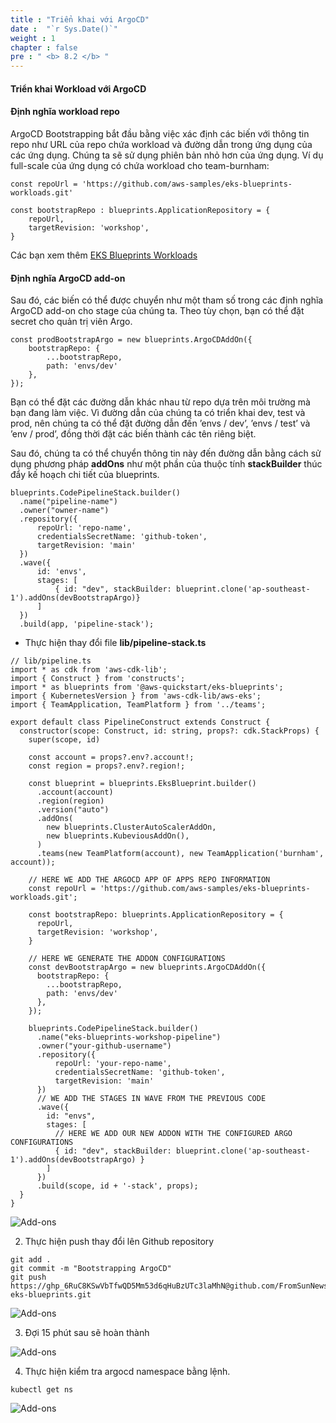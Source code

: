 ```yaml
---
title : "Triển khai với ArgoCD"
date :  "`r Sys.Date()`" 
weight : 1 
chapter : false
pre : " <b> 8.2 </b> "
---
```


#### Triển khai Workload với ArgoCD

#### Định nghĩa workload repo

ArgoCD Bootstrapping bắt đầu bằng việc xác định các biến với thông tin repo như URL của repo chứa workload và đường dẫn trong ứng dụng của các ứng dụng. Chúng ta sẽ sử dụng phiên bản nhỏ hơn của ứng dụng. Ví dụ full-scale của ứng dụng có chứa workload cho team-burnham:

```
const repoUrl = 'https://github.com/aws-samples/eks-blueprints-workloads.git'

const bootstrapRepo : blueprints.ApplicationRepository = {
    repoUrl,
    targetRevision: 'workshop',
}
```

Các bạn xem thêm [EKS Blueprints Workloads](https://github.com/aws-samples/eks-blueprints-workloads)

#### Định nghĩa ArgoCD add-on

Sau đó, các biến có thể được chuyển như một tham số trong các định nghĩa ArgoCD add-on cho stage của chúng ta. Theo tùy chọn, bạn có thể đặt secret cho quản trị viên Argo.

```
const prodBootstrapArgo = new blueprints.ArgoCDAddOn({
    bootstrapRepo: {
        ...bootstrapRepo,
        path: 'envs/dev'
    },
});
```

Bạn có thể đặt các đường dẫn khác nhau từ repo dựa trên môi trường mà bạn đang làm việc. Vì đường dẫn của chúng ta có triển khai dev, test và prod, nên chúng ta có thể đặt đường dẫn đến ’envs / dev’, ’envs / test’ và ’env / prod’, đồng thời đặt các biến thành các tên riêng biệt.

Sau đó, chúng ta có thể chuyển thông tin này đến đường dẫn bằng cách sử dụng phương pháp **addOns** như một phần của thuộc tính **stackBuilder** thúc đẩy kế hoạch chi tiết của blueprints.

```
blueprints.CodePipelineStack.builder()
  .name("pipeline-name")
  .owner("owner-name")
  .repository({
      repoUrl: 'repo-name',
      credentialsSecretName: 'github-token',
      targetRevision: 'main'
  })
  .wave({
      id: 'envs',
      stages: [
          { id: "dev", stackBuilder: blueprint.clone('ap-southeast-1').addOns(devBootstrapArgo)}
      ]
  })
  .build(app, 'pipeline-stack');
```

*   Thực hiện thay đổi file **lib/pipeline-stack.ts**

```
// lib/pipeline.ts
import * as cdk from 'aws-cdk-lib';
import { Construct } from 'constructs';
import * as blueprints from '@aws-quickstart/eks-blueprints';
import { KubernetesVersion } from 'aws-cdk-lib/aws-eks';
import { TeamApplication, TeamPlatform } from '../teams';

export default class PipelineConstruct extends Construct {
  constructor(scope: Construct, id: string, props?: cdk.StackProps) {
    super(scope, id)

    const account = props?.env?.account!;
    const region = props?.env?.region!;

    const blueprint = blueprints.EksBlueprint.builder()
      .account(account)
      .region(region)
      .version("auto")
      .addOns(
        new blueprints.ClusterAutoScalerAddOn,
        new blueprints.KubeviousAddOn(),
      )
      .teams(new TeamPlatform(account), new TeamApplication('burnham', account));

    // HERE WE ADD THE ARGOCD APP OF APPS REPO INFORMATION
    const repoUrl = 'https://github.com/aws-samples/eks-blueprints-workloads.git';

    const bootstrapRepo: blueprints.ApplicationRepository = {
      repoUrl,
      targetRevision: 'workshop',
    }

    // HERE WE GENERATE THE ADDON CONFIGURATIONS
    const devBootstrapArgo = new blueprints.ArgoCDAddOn({
      bootstrapRepo: {
        ...bootstrapRepo,
        path: 'envs/dev'
      },
    });

    blueprints.CodePipelineStack.builder()
      .name("eks-blueprints-workshop-pipeline")
      .owner("your-github-username")
      .repository({
          repoUrl: 'your-repo-name',
          credentialsSecretName: 'github-token',
          targetRevision: 'main'
      })
      // WE ADD THE STAGES IN WAVE FROM THE PREVIOUS CODE
      .wave({
        id: "envs",
        stages: [
          // HERE WE ADD OUR NEW ADDON WITH THE CONFIGURED ARGO CONFIGURATIONS
          { id: "dev", stackBuilder: blueprint.clone('ap-southeast-1').addOns(devBootstrapArgo) }
        ]
      })
      .build(scope, id + '-stack', props);
  }
}
```

![Add-ons](/images/8-deploy/8.2-deploy/001-deploy.png?featherlight=false&width=90pc)

2.  Thực hiện push thay đổi lên Github repository

```
git add .
git commit -m "Bootstrapping ArgoCD"
git push https://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@github.com/FromSunNews/my-eks-blueprints.git
```

![Add-ons](/images/8-deploy/8.2-deploy/002-deploy.png?featherlight=false&width=90pc)

3.  Đợi 15 phút sau sẽ hoàn thành

![Add-ons](/images/8-deploy/8.2-deploy/003-deploy.png?featherlight=false&width=90pc)

4.  Thực hiện kiểm tra argocd namespace bằng lệnh.

```
kubectl get ns
```

![Add-ons](/images/8-deploy/8.2-deploy/004-deploy.png?featherlight=false&width=90pc)